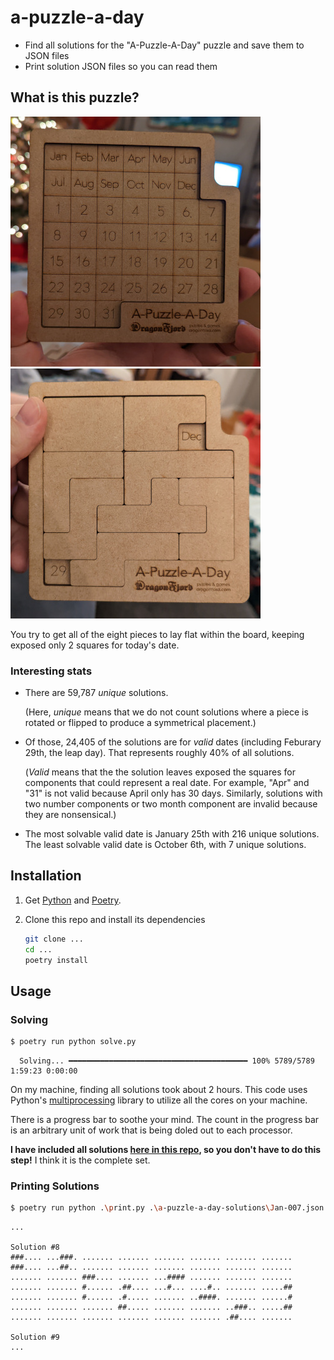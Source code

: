 # a-puzzle-a-day

- Find all solutions for the "A-Puzzle-A-Day" puzzle and save them to JSON files
- Print solution JSON files so you can read them

## What is this puzzle?

![the board, unsolved](docs/unsolved.jpg)
![a solution](docs/solve.jpg)

You try to get all of the eight pieces to lay flat within the board, keeping exposed only 2 squares
for today's date.

### Interesting stats

- There are 59,787 *unique* solutions.

  (Here, *unique* means that we do not count solutions where a piece is rotated or flipped to
  produce a symmetrical placement.)
- Of those, 24,405 of the solutions are for *valid* dates (including Feburary 29th, the leap day).
  That represents roughly 40% of all solutions.

  (*Valid* means that the the solution leaves exposed the squares for components that could
  represent a real date. For example, "Apr" and "31" is not valid because April only has 30 days.
  Similarly, solutions with two number components or two month component are invalid because they
  are nonsensical.)
- The most solvable valid date is January 25th with 216 unique solutions. The least solvable
  valid date is October 6th, with 7 unique solutions.

## Installation

1. Get [Python](https://www.python.org/downloads/) and [Poetry](https://python-poetry.org/).

2. Clone this repo and install its dependencies

   ```sh
   git clone ...
   cd ...
   poetry install
   ```

## Usage

### Solving

```sh
$ poetry run python solve.py
```

```text
  Solving... ━━━━━━━━━━━━━━━━━━━━━━━━━━━━━━━━━━━━━━━━ 100% 5789/5789 1:59:23 0:00:00
```

On my machine, finding all solutions took about 2 hours. This code uses Python's
[multiprocessing](https://docs.python.org/3/library/multiprocessing.html) library to utilize all the
cores on your machine.

There is a progress bar to soothe your mind. The count in the progress bar is an arbitrary unit
of work that is being doled out to each processor.

**I have included all solutions [here in this repo](a-puzzle-a-day-solutions/), so you don't have
to do this step!** I think it is the complete set.

### Printing Solutions

```sh
$ poetry run python .\print.py .\a-puzzle-a-day-solutions\Jan-007.json
```

```text
...

Solution #8
###.... ...###. ....... ....... ....... ....... ....... .......
###.... ...##.. ....... ....... ....... ....... ....... .......
....... ....... ###.... ....... ...#### ....... ....... .......
....... ....... #...... .##.... ...#... ....#.. ....... .....##
....... ....... #...... .#..... ....... ..####. ....... ......#
....... ....... ....... ##..... ....... ....... ..###.. .....##
....... ....... ....... ....... ....... ....... .##.... .......

Solution #9
...
```